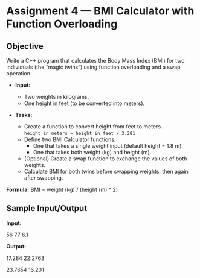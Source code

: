 # Assignment 4 — BMI Calculator with Function Overloading

## Objective
Write a C++ program that calculates the Body Mass Index (BMI) for two individuals (the “magic twins”) using function overloading and a swap operation.

- **Input:**
  - Two weights in kilograms.
  - One height in feet (to be converted into meters).

- **Tasks:**
  - Create a function to convert height from feet to meters.  
    `height_in_meters = height_in_feet / 3.281`
  - Define two BMI Calculator functions:
    - One that takes a single weight input (default height = 1.8 m).
    - One that takes both weight (kg) and height (m).
  - (Optional) Create a swap function to exchange the values of both weights.
  - Calculate BMI for both twins before swapping weights, then again after swapping.

**Formula:** BMI = weight (kg) / (height (m) ^ 2)

## Sample Input/Output

**Input:**

56 77 6.1

**Output:**

17.284    22.2763

23.7654   16.201
